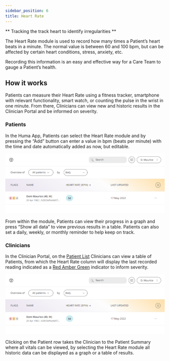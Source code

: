 ```yaml
---
sidebar_position: 6
title: Heart Rate
---
```


** Tracking the track heart to identify irregularities **

The Heart Rate module is used to record how many times a Patient’s heart beats in a minute. The normal value is between 60 and 100 bpm, but can be affected by certain heart conditions, stress, anxiety, etc.

Recording this information is an easy and effective way for a Care Team to gauge a Patient’s health.

## How it works

Patients can measure their Heart Rate using a fitness tracker, smartphone with relevant functionality, smart watch, or counting the pulse in the wrist in one minute. From there, Clinicians can view new and historic results in the Clinician Portal and be informed on severity.  

### Patients

In the Huma App, Patients can select the Heart Rate module and by pressing the “Add” button can enter a value in bpm (beats per minute) with the time and date automatically added as now, but editable. 

![Adding heart rate to the Huma App](./assets/cp-patient-list-heart-rate.png)

From within the module, Patients can view their progress in a graph and press “Show all data” to view previous results in a table. Patients can also set a daily, weekly, or monthly reminder to help keep on track.

### Clinicians
In the Clinician Portal, on the [Patient List](/data-collection/features/navigation/portal/patient-list/) Clinicians can view a table of Patients, from which the Heart Rate column will display the last recorded reading indicated as a [Red Amber Green](/data-collection/features/flags-and-rag/) indicator to inform severity. 

![View patient heart rate in the Clinician Portal](./assets/cp-patient-list-heart-rate.png)

Clicking on the Patient row takes the Clinician to the Patient Summary where all vitals can be viewed, by selecting the Heart Rate module all historic data can be displayed as a graph or a table of results.